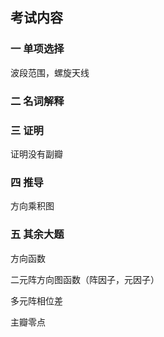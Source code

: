 ## 考试内容

### 一 单项选择

波段范围，螺旋天线

### 二 名词解释

### 三 证明

证明没有副瓣

### 四 推导

方向乘积图

### 五 其余大题

方向函数

二元阵方向图函数（阵因子，元因子）

多元阵相位差

主瓣零点
